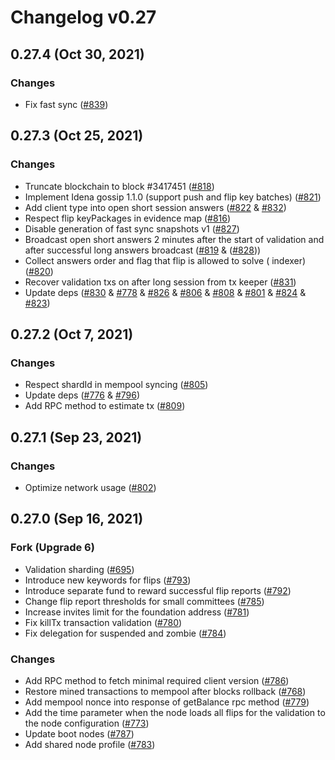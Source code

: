 # Changelog v0.27

## 0.27.4 (Oct 30, 2021)
### Changes
- Fix fast sync ([#839](https://github.com/idena-network/idena-go/pull/839))

## 0.27.3 (Oct 25, 2021)

### Changes

- Truncate blockchain to block #3417451 ([#818](https://github.com/idena-network/idena-go/pull/818))
- Implement Idena gossip 1.1.0 (support push and flip key
  batches) ([#821](https://github.com/idena-network/idena-go/pull/821))
- Add client type into open short session answers ([#822](https://github.com/idena-network/idena-go/pull/822) &
  [#832](https://github.com/idena-network/idena-go/pull/832))
- Respect flip keyPackages in evidence map ([#816](https://github.com/idena-network/idena-go/pull/816))
- Disable generation of fast sync snapshots v1 ([#827](https://github.com/idena-network/idena-go/pull/827))
- Broadcast open short answers 2 minutes after the start of validation and after successful long answers broadcast
  ([#819](https://github.com/idena-network/idena-go/pull/819) & ([#828](https://github.com/idena-network/idena-go/pull/828)))
- Collect answers order and flag that flip is allowed to solve (
  indexer) ([#820](https://github.com/idena-network/idena-go/pull/820))
- Recover validation txs on after long session from tx keeper ([#831](https://github.com/idena-network/idena-go/pull/831))
- Update deps ([#830](https://github.com/idena-network/idena-go/pull/830) &
  [#778](https://github.com/idena-network/idena-go/pull/778) &
  [#826](https://github.com/idena-network/idena-go/pull/826) &
  [#806](https://github.com/idena-network/idena-go/pull/806) &
  [#808](https://github.com/idena-network/idena-go/pull/808) &
  [#801](https://github.com/idena-network/idena-go/pull/801) &
  [#824](https://github.com/idena-network/idena-go/pull/824) &
  [#823](https://github.com/idena-network/idena-go/pull/823))

## 0.27.2 (Oct 7, 2021)

### Changes

- Respect shardId in mempool syncing ([#805](https://github.com/idena-network/idena-go/pull/805))
- Update deps ([#776](https://github.com/idena-network/idena-go/pull/776)
  & [#796](https://github.com/idena-network/idena-go/pull/796))
- Add RPC method to estimate tx ([#809](https://github.com/idena-network/idena-go/pull/809))

## 0.27.1 (Sep 23, 2021)

### Changes

- Optimize network usage ([#802](https://github.com/idena-network/idena-go/pull/802))

## 0.27.0 (Sep 16, 2021)

### Fork (Upgrade 6)

- Validation sharding ([#695](https://github.com/idena-network/idena-go/pull/695))
- Introduce new keywords for flips ([#793](https://github.com/idena-network/idena-go/pull/793))
- Introduce separate fund to reward successful flip reports ([#792](https://github.com/idena-network/idena-go/pull/792))
- Change flip report thresholds for small committees ([#785](https://github.com/idena-network/idena-go/pull/785))
- Increase invites limit for the foundation address ([#781](https://github.com/idena-network/idena-go/pull/781))
- Fix killTx transaction validation ([#780](https://github.com/idena-network/idena-go/pull/780))
- Fix delegation for suspended and zombie ([#784](https://github.com/idena-network/idena-go/pull/784))

### Changes

- Add RPC method to fetch minimal required client version ([#786](https://github.com/idena-network/idena-go/pull/786))
- Restore mined transactions to mempool after blocks
  rollback ([#768](https://github.com/idena-network/idena-go/pull/768))
- Add mempool nonce into response of getBalance rpc method ([#779](https://github.com/idena-network/idena-go/pull/779))
- Add the time parameter when the node loads all flips for the validation to the node
  configuration ([#773](https://github.com/idena-network/idena-go/pull/773))
- Update boot nodes ([#787](https://github.com/idena-network/idena-go/pull/787))
- Add shared node profile ([#783](https://github.com/idena-network/idena-go/pull/783))


